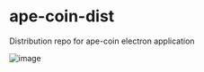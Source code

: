 # ape-coin-dist
Distribution repo for ape-coin electron application

![image](https://user-images.githubusercontent.com/43294800/167846003-4a851498-fec0-45bb-a802-8010b21bca47.png)

